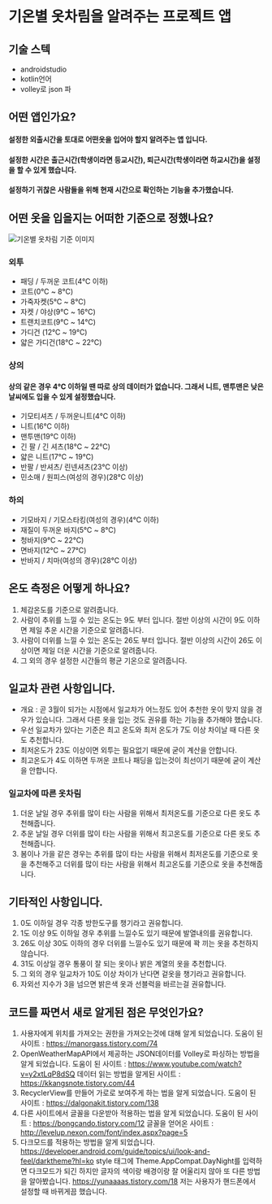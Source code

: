 # 기온별 옷차림을 알려주는 프로젝트 앱

## 기술 스텍
 - androidstudio
 - kotlin언어
 - volley로 json 파

## 어떤 앱인가요?

#### 설정한 외출시간을 토대로 어떤옷을 입어야 할지 알려주는 앱 입니다.
#### 설정한 시간은 출근시간(학생이라면 등교시간), 퇴근시간(학생이라면 하교시간)을 설정을 할 수 있게 했습니다.
#### 설정하기 귀찮은 사람들을 위해 현재 시간으로 확인하는 기능을 추가했습니다.

## 어떤 옷을 입을지는 어떠한 기준으로 정했나요?

![기온별 옷차림 기준 이미지](https://user-images.githubusercontent.com/68115246/107111278-262e1400-6892-11eb-9761-858d941e836c.jpg)

### 외투
 - 패딩 / 두꺼운 코트(4℃ 이하)
 - 코트(0℃ ~ 8℃)
 - 가죽자켓(5℃ ~ 8℃)
 - 자켓 / 야상(9℃ ~ 16℃)
 - 트랜치코트(9℃ ~ 14℃)
 - 가디건 (12℃ ~ 19℃)
 - 얇은 가디건(18℃ ~ 22℃)

### 상의
#### 상의 같은 경우 4℃ 이하일 땐 따로 상의 데이터가 없습니다. 그래서 니트, 맨투맨은 낮은 날씨에도 입을 수 있게 설정했습니다.
 - 기모티셔츠 / 두꺼운니트(4℃ 이하)
 - 니트(16℃ 이하)
 - 맨투맨(19℃ 이하)
 - 긴 팔 / 긴 셔츠(18℃ ~ 22℃)
 - 얇은 니트(17℃ ~ 19℃)
 - 반팔 / 반셔츠/ 린넨셔츠(23℃ 이상)
 - 민소매 / 원피스(여성의 경우)(28℃ 이상)

### 하의
 - 기모바지 / 기모스타킹(여성의 경우)(4℃ 이하)
 - 재질이 두꺼운 바지(5℃ ~ 8℃)
 - 청바지(9℃ ~ 22℃)
 - 면바지(12℃ ~ 27℃)
 - 반바지 / 치마(여성의 경우)(28℃ 이상)


## 온도 측정은 어떻게 하나요?

1. 체감온도를 기준으로 알려줍니다.
2. 사람이 추위를 느낄 수 있는 온도는 9도 부터 입니다. 절반 이상의 시간이 9도 이하면 제일 추운 시간을 기준으로 알려줍니다.
3. 사람이 더위를 느낄 수 있는 온도는 26도 부터 입니다. 절반 이상의 시간이 26도 이상이면 제일 더운 시간을 기준으로 알려줍니다.
4. 그 외의 경우 설정한 시간들의 평균 기온으로 알려줍니다.

## 일교차 관련 사항입니다.
- 개요 : 곧 3월이 되가는 시점에서 일교차가 어느정도 있어 추천한 옷이 맞지 않을 경우가 있습니다. 그래서 다른 옷을 입는 것도 권유를 하는 기능을 추가해야 했습니다.
- 우선 일교차가 있다는 기준은 최고 온도와 최저 온도가 7도 이상 차이날 때 다른 옷도 추천합니다.
- 최저온도가 23도 이상이면 외투는 필요없기 때문에 굳이 계산을 안합니다.
- 최고온도가 4도 이하면 두꺼운 코트나 패딩을 입는것이 최선이기 때문에 굳이 계산을 안합니다.

### 일교차에 따른 옷차림
1. 더운 날일 경우 추위를 많이 타는 사람을 위해서 최저온도를 기준으로 다른 옷도 추천해줍니다.
2. 추운 날일 경우 더위를 많이 타는 사람을 위해서 최고온도를 기준으로 다른 옷도 추천해줍니다.
3. 봄이나 가을 같은 경우는 추위를 많이 타는 사람을 위해서 최저온도를 기준으로 옷을 추천해주고 더위를 많이 타는 사람을 위해서 최고온도를 기준으로 옷을 추천해줍니다.

## 기타적인 사항입니다.

1. 0도 이하일 경우 각종 방한도구를 챙기라고 권유합니다.
2. 1도 이상 9도 이하일 경우 추위를 느낄수도 있기 때문에 발열내의를 권유합니다.
3. 26도 이상 30도 이하의 경우 더위를 느낄수도 있기 때문에 꽉 끼는 옷을 추천하지 않습니다.
4. 31도 이상일 경우 통풍이 잘 되는 옷이나 밝은 계열의 옷을 추천합니다.
5. 그 외의 경우 일교차가 10도 이상 차이가 난다면 겉옷을 챙기라고 권유합니다.
6. 자외선 지수가 3을 넘으면 밝은색 옷과 선블럭을 바르는걸 권유합니다.


## 코드를 짜면서 새로 알게된 점은 무엇인가요?

1. 사용자에게 위치를 가져오는 권한을 가져오는것에 대해 알게 되었습니다.
  도움이 된 사이트 : https://manorgass.tistory.com/74
2. OpenWeatherMapAPI에서 제공하는 JSON데이터를 Volley로 파싱하는 방법을 알게 되었습니다.
  도움이 된 사이트 : https://www.youtube.com/watch?v=y2xtLqP8dSQ
  데이터 읽는 방법을 알게된 사이트 : https://kkangsnote.tistory.com/44
3. RecyclerView를 만들어 가로로 보여주게 하는 법을 알게 되었습니다.
  도움이 된 사이트 : https://dalgonakit.tistory.com/138
4. 다른 사이트에서 글꼴을 다운받아 적용하는 법을 알게 되었습니다.
  도움이 된 사이트 : https://bongcando.tistory.com/12
  글꼴을 얻어온 사이트 : http://levelup.nexon.com/font/index.aspx?page=5
5. 다크모드를 적용하는 방법을 알게 되었습니다.
   https://developer.android.com/guide/topics/ui/look-and-feel/darktheme?hl=ko
   style 태그에 Theme.AppCompat.DayNight를 입력하면 다크모드가 되긴 하지만 글자의 색이랑 배경이랑 잘 어울리지 않아 또 다른 방법을 알아봤습니다.
   https://yunaaaas.tistory.com/18
   저는 사용자가 핸드폰에서 설정할 때 바뀌게끔 했습니다.
